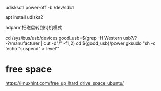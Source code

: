  
udisksctl power-off -b /dev/sdc1

apt install udisks2 

hdparm把磁盘转到待机模式

cd /sys/bus/usb/devices
good_usb=$(grep -H Western usb?/?-?/manufacturer | cut -d"/" -f1,2)
cd ${good_usb}/power
gksudo "sh -c 'echo "suspend" > level'"

# free space
https://linuxhint.com/free_up_hard_drive_space_ubuntu/
